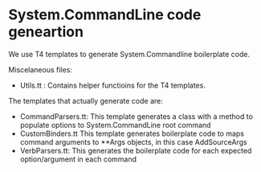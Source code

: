 # System.CommandLine code geneartion

We use T4 templates to generate System.Commandline boilerplate code.

Miscelaneous files:

- Utils.tt : Contains helper functioins for the T4 templates.

The templates that actually generate code are:

- CommandParsers.tt: This template generates a class with a method to populate options to System.CommandLine root command
- CustomBinders.tt This template generates boilerplate code to maps command arguments to **Args objects, in this case AddSourceArgs
- VerbParsers.tt: This generates the boilerplate code for each expected option/argument in each command
